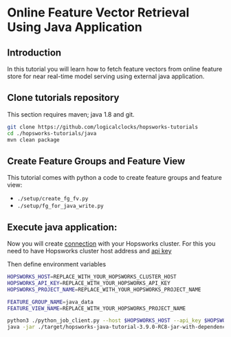 # Online Feature Vector Retrieval Using Java Application

## Introduction
In this tutorial you will learn how to fetch feature vectors from online feature store for near real-time model serving
using external java application. 

## Clone tutorials repository
This section requires maven; java 1.8 and git.

```bash
git clone https://github.com/logicalclocks/hopsworks-tutorials
cd ./hopsworks-tutorials/java
mvn clean package
```

## Create Feature Groups and Feature View
This tutorial comes with python a code to create feature groups and feature view:
- `./setup/create_fg_fv.py`
- `./setup/fg_for_java_write.py`

## Execute java application:
Now you will create [connection](https://docs.hopsworks.ai/hopsworks-api/3.3/generated/api/connection/) with
your Hopsworks cluster. For this you need to have Hopsworks cluster host address and [api key](https://docs.hopsworks.ai/3.3/user_guides/projects/api_key/create_api_key/)

Then define environment variables 

```bash
HOPSWORKS_HOST=REPLACE_WITH_YOUR_HOPSWORKS_CLUSTER_HOST
HOPSWORKS_API_KEY=REPLACE_WITH_YOUR_HOPSWORKS_API_KEY
HOPSWORKS_PROJECT_NAME=REPLACE_WITH_YOUR_HOPSWORKS_PROJECT_NAME

FEATURE_GROUP_NAME=java_data
FEATURE_VIEW_NAME=REPLACE_WITH_YOUR_HOPSWORKS_PROJECT_NAME
```

```bash
python3 ./python_job_client.py --host $HOPSWORKS_HOST --api_key $HOPSWORKS_API_KEY --project $HOPSWORKS_PROJECT_NAME
java -jar ./target/hopsworks-java-tutorial-3.9.0-RC8-jar-with-dependencies.jar $HOPSWORKS_HOST $HOPSWORKS_API_KEY $HOPSWORKS_PROJECT_NAME $FEATURE_GROUP_NAME 1 $FEATURE_VIEW_NAME 1
```
